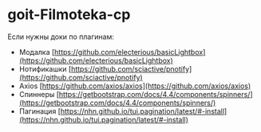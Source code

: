 # goit-Filmoteka-cp

Если нужны доки по плагинам:

- Модалка
  [https://github.com/electerious/basicLightbox](https://github.com/electerious/basicLightbox)
- Нотификашки
  [https://github.com/sciactive/pnotify](https://github.com/sciactive/pnotify)
- Axios [https://github.com/axios/axios](https://github.com/axios/axios)
- Спиннеры
  [https://getbootstrap.com/docs/4.4/components/spinners/](https://getbootstrap.com/docs/4.4/components/spinners/)
- Пагинация
  [https://nhn.github.io/tui.pagination/latest/#-install](https://nhn.github.io/tui.pagination/latest/#-install)
